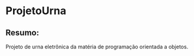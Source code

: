 # ProjetoUrna

## Resumo:
Projeto de urna eletrônica da matéria de programação orientada a objetos.
